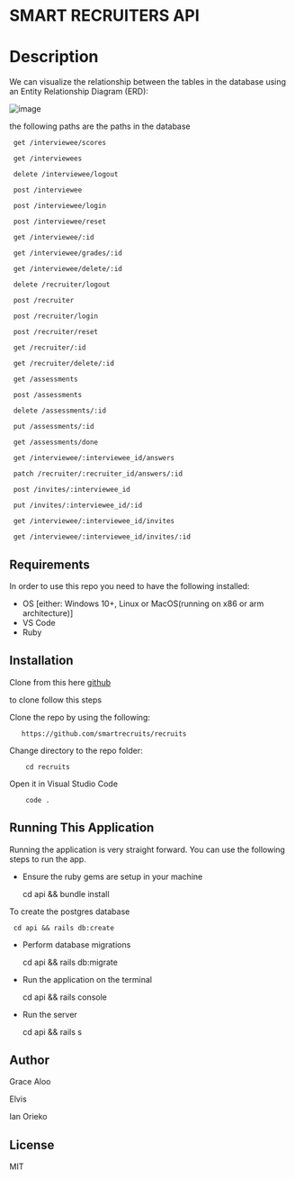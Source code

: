 # SMART RECRUITERS API

# Description
We can visualize the relationship between the tables in the database using an Entity Relationship Diagram (ERD):

![image](https://user-images.githubusercontent.com/117741313/232131503-7594e510-ecf1-41b6-947a-2aeaae35c795.png)

the following paths are the paths in the database

     get /interviewee/scores

     get /interviewees

     delete /interviewee/logout

     post /interviewee

     post /interviewee/login

     post /interviewee/reset

     get /interviewee/:id

     get /interviewee/grades/:id

     get /interviewee/delete/:id

     delete /recruiter/logout

     post /recruiter

     post /recruiter/login

     post /recruiter/reset

     get /recruiter/:id

     get /recruiter/delete/:id

     get /assessments

     post /assessments

     delete /assessments/:id

     put /assessments/:id

     get /assessments/done

     get /interviewee/:interviewee_id/answers
    
     patch /recruiter/:recruiter_id/answers/:id

     post /invites/:interviewee_id

     put /invites/:interviewee_id/:id

     get /interviewee/:interviewee_id/invites

     get /interviewee/:interviewee_id/invites/:id

## Requirements
In order to use this repo you need to have the following installed:

- OS [either: Windows 10+, Linux or MacOS(running on x86 or arm architecture)]
- VS Code
- Ruby

## Installation
Clone from this here [github](https://github.com/smartrecruits/recruits)

to clone follow this steps


Clone the repo by using the following:     

       https://github.com/smartrecruits/recruits

Change directory to the repo folder: 

        cd recruits

Open it in Visual Studio Code

        code .
        

## Running This Application
Running the application is very straight forward. You can use the following steps to run the app. 

- Ensure the ruby gems are setup in your machine

    cd api && bundle install

To create the postgres database

     cd api && rails db:create

- Perform database migrations

    cd api && rails db:migrate
      
- Run the application on the terminal

    cd api && rails console

- Run the server

    cd api && rails s      
      



## Author 

 Grace Aloo
 
 Elvis
 
 Ian Orieko

## License
MIT
